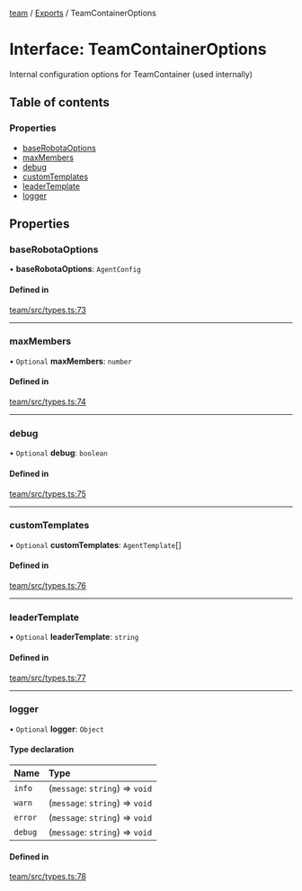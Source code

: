 <!-- 
 ⚠️  AUTO-GENERATED FILE - DO NOT EDIT MANUALLY
 This file is automatically generated by scripts/docs-generator.js
 To make changes, edit the source TypeScript files or update the generator script
-->

[team](../../) / [Exports](../modules) / TeamContainerOptions

# Interface: TeamContainerOptions

Internal configuration options for TeamContainer (used internally)

## Table of contents

### Properties

- [baseRobotaOptions](TeamContainerOptions#baserobotaoptions)
- [maxMembers](TeamContainerOptions#maxmembers)
- [debug](TeamContainerOptions#debug)
- [customTemplates](TeamContainerOptions#customtemplates)
- [leaderTemplate](TeamContainerOptions#leadertemplate)
- [logger](TeamContainerOptions#logger)

## Properties

### baseRobotaOptions

• **baseRobotaOptions**: `AgentConfig`

#### Defined in

[team/src/types.ts:73](https://github.com/woojubb/robota/blob/87419dbb26faf50d7f1d60ae717fbe215743d1f6/packages/team/src/types.ts#L73)

___

### maxMembers

• `Optional` **maxMembers**: `number`

#### Defined in

[team/src/types.ts:74](https://github.com/woojubb/robota/blob/87419dbb26faf50d7f1d60ae717fbe215743d1f6/packages/team/src/types.ts#L74)

___

### debug

• `Optional` **debug**: `boolean`

#### Defined in

[team/src/types.ts:75](https://github.com/woojubb/robota/blob/87419dbb26faf50d7f1d60ae717fbe215743d1f6/packages/team/src/types.ts#L75)

___

### customTemplates

• `Optional` **customTemplates**: `AgentTemplate`[]

#### Defined in

[team/src/types.ts:76](https://github.com/woojubb/robota/blob/87419dbb26faf50d7f1d60ae717fbe215743d1f6/packages/team/src/types.ts#L76)

___

### leaderTemplate

• `Optional` **leaderTemplate**: `string`

#### Defined in

[team/src/types.ts:77](https://github.com/woojubb/robota/blob/87419dbb26faf50d7f1d60ae717fbe215743d1f6/packages/team/src/types.ts#L77)

___

### logger

• `Optional` **logger**: `Object`

#### Type declaration

| Name | Type |
| :------ | :------ |
| `info` | (`message`: `string`) => `void` |
| `warn` | (`message`: `string`) => `void` |
| `error` | (`message`: `string`) => `void` |
| `debug` | (`message`: `string`) => `void` |

#### Defined in

[team/src/types.ts:78](https://github.com/woojubb/robota/blob/87419dbb26faf50d7f1d60ae717fbe215743d1f6/packages/team/src/types.ts#L78)

